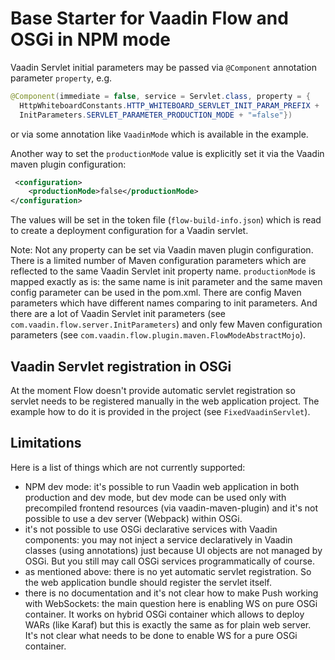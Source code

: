# Base Starter for Vaadin Flow and OSGi in NPM mode

Vaadin Servlet initial parameters may be passed via `@Component` annotation parameter `property`, e.g.

```java
@Component(immediate = false, service = Servlet.class, property = {
  HttpWhiteboardConstants.HTTP_WHITEBOARD_SERVLET_INIT_PARAM_PREFIX +
  InitParameters.SERVLET_PARAMETER_PRODUCTION_MODE + "=false"})
```
or via some annotation like `VaadinMode` which is available in the example.

Another way to set the `productionMode` value is explicitly set it via the Vaadin maven plugin configuration:

```xml
 <configuration>
    <productionMode>false</productionMode>
</configuration>

```

The values will be set in the token file (`flow-build-info.json`) which is read to 
create a deployment configuration for a Vaadin servlet.

Note: Not any property can be set via Vaadin maven plugin configuration.
There is a limited number of Maven configuration parameters which are reflected to the same Vaadin Servlet init property name.
`productionMode` is mapped exactly as is: the same name is init parameter and the same maven config parameter can be used in the pom.xml.
There are config Maven parameters which have different names comparing to init parameters.
And there are a lot of Vaadin Servlet init parameters (see `com.vaadin.flow.server.InitParameters`) and only few Maven configuration parameters (see `com.vaadin.flow.plugin.maven.FlowModeAbstractMojo`).

## Vaadin Servlet registration in OSGi

At the moment Flow doesn't provide automatic servlet registration so servlet needs to be 
registered manually in the web application project. The example how to do it is 
provided in the project (see `FixedVaadinServlet`).


## Limitations

Here is a list of things which are not currently supported:

- NPM dev mode: it's possible to run Vaadin web application in both production 
and dev mode, but dev mode can be used only with precompiled frontend
 resources (via vaadin-maven-plugin) and it's not possible to use a dev server (Webpack) within OSGi.
- it's not possible to use OSGi declarative services with Vaadin components: 
you may not inject a service declaratively in Vaadin classes (using annotations) 
just because UI objects are not managed by OSGi. But you still may call OSGi services programmatically of course.
- as mentioned above: there is no yet automatic servlet registration. So the web application 
bundle should register the servlet itself.
- there is no documentation and it's not clear how to make Push working with WebSockets: the main question 
here is enabling WS on pure OSGi container. It works on hybrid OSGi container which allows
to deploy WARs (like Karaf) but this is exactly the same as for plain web server. It's not clear what
needs to be done to enable WS for a pure OSGi container.
